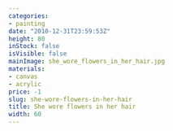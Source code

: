 ```yaml
---
categories:
- painting
date: "2010-12-31T23:59:53Z"
height: 80
inStock: false
isVisible: false
mainImage: she_wore_flowers_in_her_hair.jpg
materials:
- canvas
- acrylic
price: -1
slug: she-wore-flowers-in-her-hair
title: She wore flowers in her hair
width: 60
---
```


